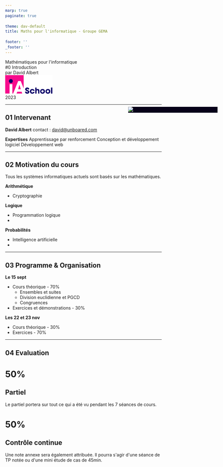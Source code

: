 ```yaml
---
marp: true
paginate: true

theme: dav-default
title: Maths pour l'informatique - Groupe GEMA

footer: ''
_footer: ''
---
```


<!-- PARTIE 0 : Présentation du cours -->

<!-- _paginate: skip -->
<!-- _class: cover -->

<div class="coverBlockCenter">
<div class="coverModuleName">Mathématiques pour l'informatique</div>
<div class="coverCourseName"><span class="important">#0 </span>Introduction </div>
<div class="coverAuthor">par <span class="important">David Albert</span></div>
</div>

<img class="coverFooterLeft" style="background-color:#fff" height="60px" src="assets/img/ia-school-logo.svg" />
<div class="coverYear coverFooterRight">2023</div>

---
<!-- PARTIE 1 : Encadrement -->
<!-- _class: huge -->
<div style="width:30%;position:absolute;right:5%; background-color:#070219;top:10%">
<img width="100%" src="./assets/img/LogoUnboared.png" />
</div>

## **01** Intervenant

**David Albert** 
contact : david@unboared.com

**Expertises**
Apprentissage par renforcement
Conception et développement logiciel
Développement web

---
<!-- PARTIE 2 : Motivation -->

## **02** Motivation du cours
<!-- _class: huge -->

Tous les systèmes informatiques actuels sont basés sur les mathématiques. 

<div class='flex-horizontal'><div class='flex'>

**Arithmétique**
- Cryptographie


</div><div class='flex'>

**Logique**
- Programmation logique 
- 

**Probabilités**
- Intelligence artificielle
- 


</div></div>


---

<!-- PARTIE 3 : Programme & organisation -->

## **03** Programme & Organisation
<!-- _class: huge -->

**Le 15 sept**
- Cours théorique - 70%
    - Ensembles et suites
    - Division euclidienne et PGCD
    - Congruences
- Exercices et démonstrations - 30%

**Les 22 et 23 nov**
- Cours théorique - 30%
- Exercices - 70%

---

<!-- PARTIE 4 : Evaluation -->

## **04** Evaluation
<!-- _class: huge bg2 -->

<div class="flex-horizontal" style="height:100%;">
<div class="flex-sm">
<div class="block" style="height:80%;">
<!-- <i class="block-icon fas fa-exclamation"></i> -->


# **50%** 
## Partiel 

Le partiel portera sur tout ce qui a été vu pendant les 7 séances de cours.

</div>
</div>
<div class="flex-sm">

<div class="block"style="height:80%;">

# **50%**   
## Contrôle continue 

Une note annexe sera également attribuée. Il pourra s'agir d'une séance de TP notée ou d'une mini étude de cas de 45min.   

</div>

</div>